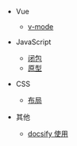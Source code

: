 
* Vue
    - [v-mode](vue/v-mode.md) 
 
    
* JavaScript
    - [闭包](javascript/closure.md)
    - [原型](javascript/prototype.md)

* CSS
    - [布局](layout.md)

* 其他
    - [docsify 使用](other/docsify.md)
